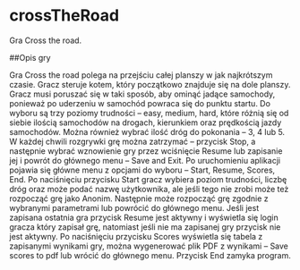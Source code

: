 # crossTheRoad
Gra Cross the road.

##Opis gry 

Gra Cross the road polega na przejściu całej planszy w jak najkrótszym czasie. Gracz steruje kotem, który początkowo znajduje się na dole planszy. Gracz musi poruszać się w taki sposób, aby ominąć jadące samochody, ponieważ po uderzeniu w samochód powraca się do punktu startu. 
Do wyboru są trzy poziomy trudności – easy, medium, hard, które różnią się od siebie ilością samochodów na drogach, kierunkiem oraz prędkością jazdy samochodów. Można również wybrać ilość dróg do pokonania – 3, 4 lub 5. 
W każdej chwili rozgrywki grę można zatrzymać – przycisk Stop, a następnie wybrać wznowienie gry przez wciśnięcie Resume lub zapisanie jej i powrót do głównego menu – Save and Exit.
Po uruchomieniu aplikacji pojawia się główne menu z opcjami do wyboru – Start, Resume, Scores, End.
Po naciśnięciu przycisku Start gracz wybiera poziom trudności, liczbę dróg oraz może podać nazwę użytkownika, ale jeśli tego nie zrobi może też rozpocząć grę jako Anonim. Następnie może rozpocząć grę zgodnie z wybranymi parametrami lub powrócić do głównego menu. 
Jeśli jest zapisana ostatnia gra przycisk Resume jest aktywny i wyświetla się login gracza który zapisał grę, natomiast jeśli nie ma zapisanej gry przycisk nie jest aktywny.
Po naciśnięciu przycisku Scores wyświetla się tabela z zapisanymi wynikami gry, można wygenerować plik PDF z wynikami – Save scores to pdf lub wrócić do głównego menu.
Przycisk End zamyka program.
